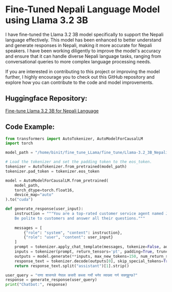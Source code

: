 # Fine-Tuned Nepali Language Model using Llama 3.2 3B

I have fine-tuned the Llama 3.2 3B model specifically to support the Nepali language effectively. This model has been enhanced to better understand and generate responses in Nepali, making it more accurate for Nepali speakers. I have been working diligently to improve the model's accuracy and ensure that it can handle diverse Nepali language tasks, ranging from conversational queries to more complex language processing needs.

If you are interested in contributing to this project or improving the model further, I highly encourage you to check out this GitHub repository and explore how you can contribute to the code and model improvements.

## Huggingface Repository:
[Fine-tune Llama 3.2 3B for Nepali Language](https://huggingface.co/MrBinit/Llama-3.2_3B_Nepali_language)

## Code Example:

```python
from transformers import AutoTokenizer, AutoModelForCausalLM
import torch

model_path = "/home/binit/fine_tune_LLama/fine_tune/Llama-3.2_3B_Nepali_language"

# Load the tokenizer and set the padding token to the eos_token.
tokenizer = AutoTokenizer.from_pretrained(model_path)
tokenizer.pad_token = tokenizer.eos_token

model = AutoModelForCausalLM.from_pretrained(
    model_path,
    torch_dtype=torch.float16,
    device_map="auto"
).to("cuda")

def generate_response(user_input):
    instruction = """You are a top-rated customer service agent named John. 
    Be polite to customers and answer all their questions."""
    
    messages = [
        {"role": "system", "content": instruction},
        {"role": "user", "content": user_input}
    ]
    prompt = tokenizer.apply_chat_template(messages, tokenize=False, add_generation_prompt=True)
    inputs = tokenizer(prompt, return_tensors='pt', padding=True, truncation=True).to("cuda")
    outputs = model.generate(**inputs, max_new_tokens=150, num_return_sequences=1)
    response_text = tokenizer.decode(outputs[0], skip_special_tokens=True)
    return response_text.split("assistant")[1].strip()

user_query = "राणा शासनले नेपाल कसरी कब्जा गर्यो भनेर व्याख्या गर्न सक्नुहुन्छ?"
response = generate_response(user_query)
print("Chatbot:", response)
